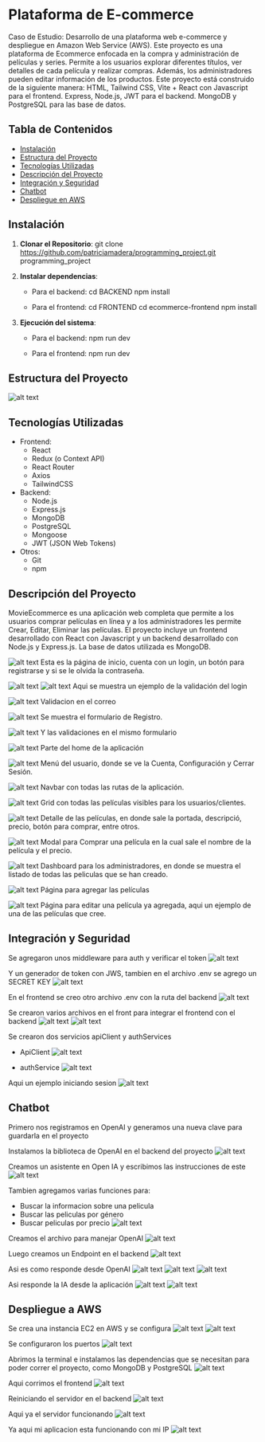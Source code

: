 # Plataforma de E-commerce

Caso de Estudio: Desarrollo de una plataforma web e-commerce y despliegue en Amazon Web Service (AWS).
Este proyecto es una plataforma de Ecommerce enfocada en la compra y administración de películas y series. Permite a los usuarios explorar diferentes títulos, ver detalles de cada película y realizar compras. Además, los administradores pueden editar información de los productos. Este proyecto está construido de la siguiente manera:
    HTML, Tailwind CSS, Vite + React con Javascript para el frontend.
    Express, Node.js, JWT para el backend.
    MongoDB y PostgreSQL para las base de datos.


## Tabla de Contenidos

- [Instalación](#instalación)
- [Estructura del Proyecto](#estructura-del-proyecto)
- [Tecnologías Utilizadas](#tecnologias-utilizadas)
- [Descripción del Proyecto](#descripcion-del-proyecto)
- [Integración y Seguridad](#integracion-y-seguridad)
- [Chatbot](#chatbot)
- [Despliegue en AWS](#despliegue-en-aws)


## Instalación
1. **Clonar el Repositorio**:
   git clone https://github.com/patriciamadera/programming_project.git
   programming_project

2. **Instalar dependencias**:
    * Para el backend:
    cd BACKEND
    npm install

    * Para el frontend:
    cd FRONTEND
    cd ecommerce-frontend
    npm install

3. **Ejecución del sistema**:
    * Para el backend:
    npm run dev

    * Para el frontend:
    npm run dev


## Estructura del Proyecto
![alt text](image-54.png)  


## Tecnologías Utilizadas
- Frontend:
    * React
    * Redux (o Context API)
    * React Router
    * Axios
    * TailwindCSS
- Backend:
    * Node.js
    * Express.js
    * MongoDB
    * PostgreSQL
    * Mongoose
    * JWT (JSON Web Tokens)
- Otros:
    * Git
    * npm 


## Descripción del Proyecto
MovieEcommerce es una aplicación web completa que permite a los usuarios comprar películas en línea y a los administradores les permite Crear, Editar, Eliminar las películas. 
El proyecto incluye un frontend desarrollado con React con Javascript y un backend desarrollado con Node.js y Express.js. 
La base de datos utilizada es MongoDB.

![alt text](image-8.png)
Esta es la página de inicio, cuenta con un login, un botón para registrarse y si se le olvida la contraseña.

![alt text](image-9.png)
![alt text](image-14.png)
Aqui se muestra un ejemplo de la validación del login

![alt text](image-12.png)
Validacion en el correo

![alt text](image-55.png)
Se muestra el formulario de Registro.

![alt text](image-56.png)
Y las validaciones en el mismo formulario


![alt text](image-6.png)
Parte del home de la aplicación

![alt text](image-1.png)
Menú del usuario, donde se ve la Cuenta, Configuración y Cerrar Sesión.

![alt text](image-57.png)
Navbar con todas las rutas de la aplicación.

![alt text](image-58.png)
Grid con todas las películas visibles para los usuarios/clientes.

![alt text](image-59.png)
Detalle de las películas, en donde sale la portada, descripció, precio, botón para comprar, entre otros.

![alt text](image-63.png)
Modal para Comprar una película en la cual sale el nombre de la película y el precio.

![alt text](image-60.png)
Dashboard para los administradores, en donde se muestra el listado de todas las peliculas que se han creado.

![alt text](image-61.png)
Página para agregar las películas

![alt text](image-62.png)
Página para editar una película ya agregada, aqui un ejemplo de una de las películas que cree.



## Integración y Seguridad
Se agregaron unos middleware para auth y verificar el token
![alt text](image-27.png)

Y un generador de token con JWS, tambien en el archivo .env se agrego un SECRET KEY
![alt text](image-28.png)

En el frontend se creo otro archivo .env con la ruta del backend
![alt text](image-29.png)


Se crearon varios archivos en el front para integrar el frontend con el backend
![alt text](image-31.png)
![alt text](image-30.png)

Se crearon dos servicios apiClient y authServices
* ApiClient
![alt text](image-32.png)

* authService
![alt text](image-33.png)

Aqui un ejemplo iniciando sesion
![alt text](image-34.png)


## Chatbot

Primero nos registramos en OpenAI y generamos una nueva clave para guardarla en el proyecto

Instalamos la biblioteca de OpenAI en el backend del proyecto
![alt text](image-35.png)

Creamos un asistente en Open IA y escribimos las instrucciones de este
![alt text](image-37.png)

Tambien agregamos varias funciones para:
* Buscar la informacion sobre una pelicula
* Buscar las peliculas por género
* Buscar peliculas por precio
![alt text](image-38.png)

Creamos el archivo para manejar OpenAI
![alt text](image-39.png)

Luego creamos un Endpoint en el backend
![alt text](image-40.png)

Asi es como responde desde OpenAI
![alt text](image-41.png)
![alt text](image-42.png)
![alt text](image-43.png)

Asi responde la IA desde la aplicación
![alt text](image-44.png)
![alt text](image-45.png)

## Despliegue a AWS
Se crea una instancia EC2 en AWS y se configura 
![alt text](image-46.png)
![alt text](image-50.png)

Se configuraron los puertos
![alt text](image-49.png)

Abrimos la terminal e instalamos las dependencias que se necesitan para poder correr el proyecto, como MongoDB y PostgreSQL
![alt text](image-47.png)

Aqui corrimos el frontend
![alt text](image-48.png)

Reiniciando el servidor en el backend
![alt text](image-52.png)

Aqui ya el servidor funcionando
![alt text](image-51.png)

Ya aqui mi aplicacion esta funcionando con mi IP
![alt text](image-53.png)



